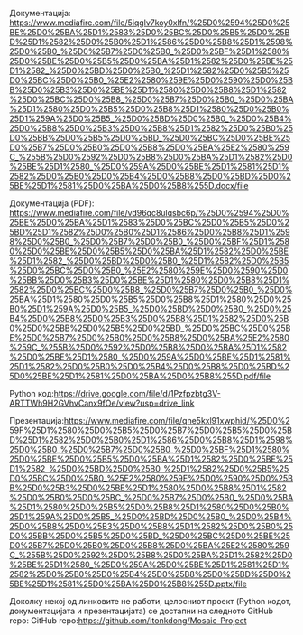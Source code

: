 Документација: https://www.mediafire.com/file/5iqglv7koy0xlfn/%25D0%2594%25D0%25BE%25D0%25BA%25D1%2583%25D0%25BC%25D0%25B5%25D0%25BD%25D1%2582%25D0%25B0%25D1%2586%25D0%25B8%25D1%2598%25D0%25B0_%25D0%25B7%25D0%25B0_%25D0%25BF%25D1%2580%25D0%25BE%25D0%25B5%25D0%25BA%25D1%2582%25D0%25BE%25D1%2582_%25D0%25BD%25D0%25B0_%25D1%2582%25D0%25B5%25D0%25BC%25D0%25B0_%25E2%2580%259E%25D0%2590%25D0%25BB%25D0%25B3%25D0%25BE%25D1%2580%25D0%25B8%25D1%2582%25D0%25BC%25D0%25B8_%25D0%25B7%25D0%25B0_%25D0%25BA%25D1%2580%25D0%25B5%25D0%25B8%25D1%2580%25D0%25B0%25D1%259A%25D0%25B5_%25D0%25BD%25D0%25B0_%25D0%25B4%25D0%25B8%25D0%25B3%25D0%25B8%25D1%2582%25D0%25B0%25D0%25BB%25D0%25B5%25D0%25BD_%25D0%25BC%25D0%25BE%25D0%25B7%25D0%25B0%25D0%25B8%25D0%25BA%25E2%2580%259C_%255B%25D0%2592%25D0%25B8%25D0%25BA%25D1%2582%25D0%25BE%25D1%2580_%25D0%259A%25D0%25BE%25D1%2581%25D1%2582%25D0%25B0%25D0%25B4%25D0%25B8%25D0%25BD%25D0%25BE%25D1%2581%25D0%25BA%25D0%25B8%255D.docx/file

Документација (PDF): https://www.mediafire.com/file/vd96qc8ulqsbc6p/%25D0%2594%25D0%25BE%25D0%25BA%25D1%2583%25D0%25BC%25D0%25B5%25D0%25BD%25D1%2582%25D0%25B0%25D1%2586%25D0%25B8%25D1%2598%25D0%25B0_%25D0%25B7%25D0%25B0_%25D0%25BF%25D1%2580%25D0%25BE%25D0%25B5%25D0%25BA%25D1%2582%25D0%25BE%25D1%2582_%25D0%25BD%25D0%25B0_%25D1%2582%25D0%25B5%25D0%25BC%25D0%25B0_%25E2%2580%259E%25D0%2590%25D0%25BB%25D0%25B3%25D0%25BE%25D1%2580%25D0%25B8%25D1%2582%25D0%25BC%25D0%25B8_%25D0%25B7%25D0%25B0_%25D0%25BA%25D1%2580%25D0%25B5%25D0%25B8%25D1%2580%25D0%25B0%25D1%259A%25D0%25B5_%25D0%25BD%25D0%25B0_%25D0%25B4%25D0%25B8%25D0%25B3%25D0%25B8%25D1%2582%25D0%25B0%25D0%25BB%25D0%25B5%25D0%25BD_%25D0%25BC%25D0%25BE%25D0%25B7%25D0%25B0%25D0%25B8%25D0%25BA%25E2%2580%259C_%255B%25D0%2592%25D0%25B8%25D0%25BA%25D1%2582%25D0%25BE%25D1%2580_%25D0%259A%25D0%25BE%25D1%2581%25D1%2582%25D0%25B0%25D0%25B4%25D0%25B8%25D0%25BD%25D0%25BE%25D1%2581%25D0%25BA%25D0%25B8%255D.pdf/file

Python код:https://drive.google.com/file/d/1Pzfpzbtg3V-ARTTWh9H2GVhvCanx9fOe/view?usp=drive_link

Презентација:https://www.mediafire.com/file/qne5kxl91xwphid/%25D0%259F%25D1%2580%25D0%25B5%25D0%25B7%25D0%25B5%25D0%25BD%25D1%2582%25D0%25B0%25D1%2586%25D0%25B8%25D1%2598%25D0%25B0_%25D0%25B7%25D0%25B0_%25D0%25BF%25D1%2580%25D0%25BE%25D0%25B5%25D0%25BA%25D1%2582%25D0%25BE%25D1%2582_%25D0%25BD%25D0%25B0_%25D1%2582%25D0%25B5%25D0%25BC%25D0%25B0_%25E2%2580%259E%25D0%2590%25D0%25BB%25D0%25B3%25D0%25BE%25D1%2580%25D0%25B8%25D1%2582%25D0%25B0%25D0%25BC_%25D0%25B7%25D0%25B0_%25D0%25BA%25D1%2580%25D0%25B5%25D0%25B8%25D1%2580%25D0%25B0%25D1%259A%25D0%25B5_%25D0%25BD%25D0%25B0_%25D0%25B4%25D0%25B8%25D0%25B3%25D0%25B8%25D1%2582%25D0%25B0%25D0%25BB%25D0%25B5%25D0%25BD_%25D0%25BC%25D0%25BE%25D0%25B7%25D0%25B0%25D0%25B8%25D0%25BA%25E2%2580%259C_%255B%25D0%2592%25D0%25B8%25D0%25BA%25D1%2582%25D0%25BE%25D1%2580_%25D0%259A%25D0%25BE%25D1%2581%25D1%2582%25D0%25B0%25D0%25B4%25D0%25B8%25D0%25BD%25D0%25BE%25D1%2581%25D0%25BA%25D0%25B8%255D.pptx/file


Доколку некој од линковите не работи, целосниот проект (Python кодот, документацијата и презентацијата) се достапни на следното GitHub repo:
GitHub repo:https://github.com/Itonkdong/Mosaic-Project